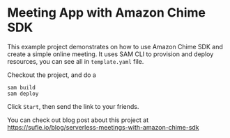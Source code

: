 # Meeting App with Amazon Chime SDK

This example project demonstrates on how to use Amazon Chime SDK and create a simple online meeting. It uses SAM CLI to provision and deploy resources, you can see all in `template.yaml` file.

Checkout the project, and do a

```yarn install
sam build
sam deploy
```

Click `Start`, then send the link to your friends.

You can check out blog post about this project at https://sufle.io/blog/serverless-meetings-with-amazon-chime-sdk
